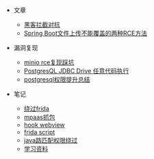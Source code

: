 * 文章
    * [黑客拦截对抗](黑客拦截对抗.md)
    * [Spring Boot文件上传不能覆盖的两种RCE方法](Spring_Boot文件上传不能覆盖的两种RCE方法.md)

* 漏洞复现
   * [minio rce复现踩坑](minio_rce复现踩坑.md)
   * [PostgresQL JDBC Drive 任意代码执行](PostgresQL_JDBC_Drive_任意代码执行.md)
   * [postgresql权限提升总结](postgresql权限提升总结.md)
* 笔记
    * [绕过frida](绕过frida.md)
    * [mpaas抓包](mpaas抓包.md)
    * [hook webview](hook_webview.md)
    * [frida script](frida_script.md)
    * [java路匹配权限绕过](java路匹配权限绕过.md)
    * [学习资料](学习资料.md)
